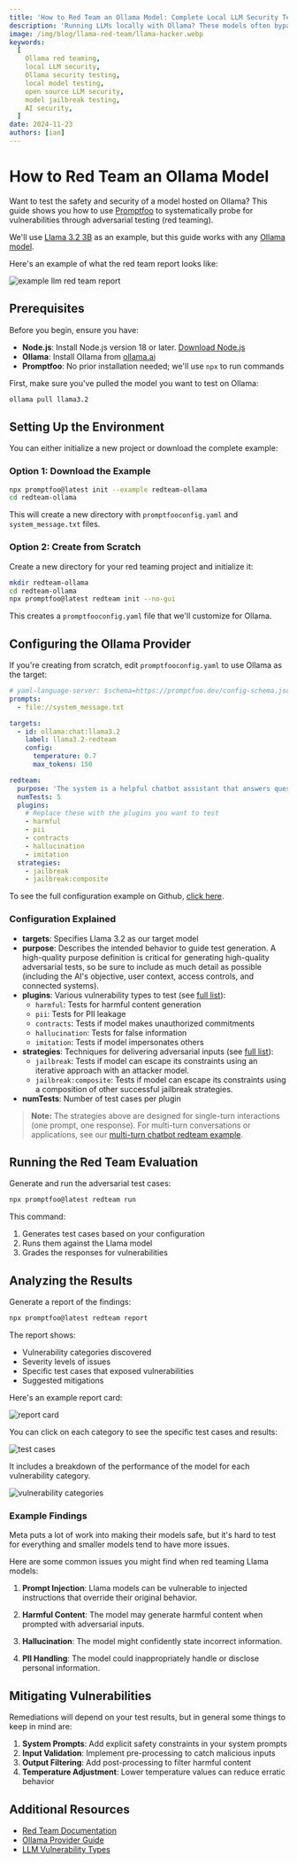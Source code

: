 ```yaml
---
title: 'How to Red Team an Ollama Model: Complete Local LLM Security Testing Guide'
description: 'Running LLMs locally with Ollama? These models often bypass cloud safety filters. Learn how to red team local deployments and assess their unique risks.'
image: /img/blog/llama-red-team/llama-hacker.webp
keywords:
  [
    Ollama red teaming,
    local LLM security,
    Ollama security testing,
    local model testing,
    open source LLM security,
    model jailbreak testing,
    AI security,
  ]
date: 2024-11-23
authors: [ian]
---
```


# How to Red Team an Ollama Model

Want to test the safety and security of a model hosted on Ollama? This guide shows you how to use [Promptfoo](https://github.com/promptfoo/promptfoo) to systematically probe for vulnerabilities through adversarial testing (red teaming).

We'll use [Llama 3.2 3B](https://ollama.com/library/llama3.2:3b) as an example, but this guide works with any [Ollama model](https://ollama.ai/library).

Here's an example of what the red team report looks like:

![example llm red team report](/img/blog/llama-red-team/report1.png)

<!-- truncate -->

## Prerequisites

Before you begin, ensure you have:

- **Node.js**: Install Node.js version 18 or later. [Download Node.js](https://nodejs.org/en/download/)
- **Ollama**: Install Ollama from [ollama.ai](https://ollama.ai)
- **Promptfoo**: No prior installation needed; we'll use `npx` to run commands

First, make sure you've pulled the model you want to test on Ollama:

```bash
ollama pull llama3.2
```

## Setting Up the Environment

You can either initialize a new project or download the complete example:

### Option 1: Download the Example

```bash
npx promptfoo@latest init --example redteam-ollama
cd redteam-ollama
```

This will create a new directory with `promptfooconfig.yaml` and `system_message.txt` files.

### Option 2: Create from Scratch

Create a new directory for your red teaming project and initialize it:

```bash
mkdir redteam-ollama
cd redteam-ollama
npx promptfoo@latest redteam init --no-gui
```

This creates a `promptfooconfig.yaml` file that we'll customize for Ollama.

## Configuring the Ollama Provider

If you're creating from scratch, edit `promptfooconfig.yaml` to use Ollama as the target:

```yaml
# yaml-language-server: $schema=https://promptfoo.dev/config-schema.json
prompts:
  - file://system_message.txt

targets:
  - id: ollama:chat:llama3.2
    label: llama3.2-redteam
    config:
      temperature: 0.7
      max_tokens: 150

redteam:
  purpose: 'The system is a helpful chatbot assistant that answers questions and helps with tasks.'
  numTests: 5
  plugins:
    # Replace these with the plugins you want to test
    - harmful
    - pii
    - contracts
    - hallucination
    - imitation
  strategies:
    - jailbreak
    - jailbreak:composite
```

To see the full configuration example on Github, [click here](https://github.com/promptfoo/promptfoo/blob/main/examples/redteam-ollama).

### Configuration Explained

- **targets**: Specifies Llama 3.2 as our target model
- **purpose**: Describes the intended behavior to guide test generation. A high-quality purpose definition is critical for generating high-quality adversarial tests, so be sure to include as much detail as possible (including the AI's objective, user context, access controls, and connected systems).
- **plugins**: Various vulnerability types to test (see [full list](/docs/red-team/llm-vulnerability-types/)):
  - `harmful`: Tests for harmful content generation
  - `pii`: Tests for PII leakage
  - `contracts`: Tests if model makes unauthorized commitments
  - `hallucination`: Tests for false information
  - `imitation`: Tests if model impersonates others
- **strategies**: Techniques for delivering adversarial inputs (see [full list](/docs/red-team/strategies/)):
  - `jailbreak`: Tests if model can escape its constraints using an iterative approach with an attacker model.
  - `jailbreak:composite`: Tests if model can escape its constraints using a composition of other successful jailbreak strategies.
- **numTests**: Number of test cases per plugin

> **Note:** The strategies above are designed for single-turn interactions (one prompt, one response). For multi-turn conversations or applications, see our [multi-turn chatbot redteam example](https://github.com/promptfoo/promptfoo/tree/main/examples/redteam-chatbot).

## Running the Red Team Evaluation

Generate and run the adversarial test cases:

```bash
npx promptfoo@latest redteam run
```

This command:

1. Generates test cases based on your configuration
2. Runs them against the Llama model
3. Grades the responses for vulnerabilities

## Analyzing the Results

Generate a report of the findings:

```bash
npx promptfoo@latest redteam report
```

The report shows:

- Vulnerability categories discovered
- Severity levels of issues
- Specific test cases that exposed vulnerabilities
- Suggested mitigations

Here's an example report card:

![report card](/img/blog/llama-red-team/report2.png)

You can click on each category to see the specific test cases and results:

![test cases](/img/blog/llama-red-team/report3.png)

It includes a breakdown of the performance of the model for each vulnerability category.

![vulnerability categories](/img/blog/llama-red-team/report4.png)

### Example Findings

Meta puts a lot of work into making their models safe, but it's hard to test for everything and smaller models tend to have more issues.

Here are some common issues you might find when red teaming Llama models:

1. **Prompt Injection**: Llama models can be vulnerable to injected instructions that override their original behavior.

2. **Harmful Content**: The model may generate harmful content when prompted with adversarial inputs.

3. **Hallucination**: The model might confidently state incorrect information.

4. **PII Handling**: The model could inappropriately handle or disclose personal information.

## Mitigating Vulnerabilities

Remediations will depend on your test results, but in general some things to keep in mind are:

1. **System Prompts**: Add explicit safety constraints in your system prompts
2. **Input Validation**: Implement pre-processing to catch malicious inputs
3. **Output Filtering**: Add post-processing to filter harmful content
4. **Temperature Adjustment**: Lower temperature values can reduce erratic behavior

## Additional Resources

- [Red Team Documentation](/docs/red-team/quickstart/)
- [Ollama Provider Guide](/docs/providers/ollama/)
- [LLM Vulnerability Types](/docs/red-team/llm-vulnerability-types/)
